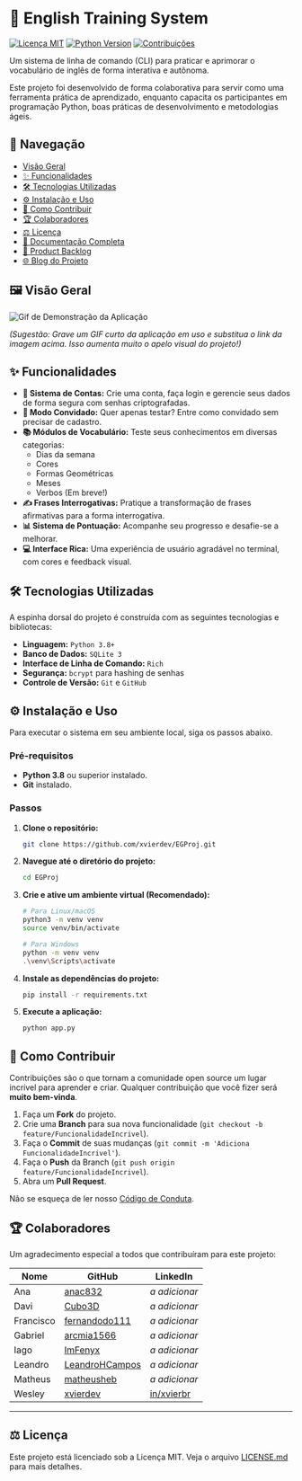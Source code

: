 # 🚀 English Training System

[![Licença MIT](https://img.shields.io/badge/Licen%C3%A7a-MIT-blue.svg)](https://opensource.org/licenses/MIT)
[![Python Version](https://img.shields.io/badge/python-3.8+-brightgreen.svg)](https://www.python.org/downloads/)
[![Contribuições](https://img.shields.io/badge/contributions-welcome-orange.svg)](#-como-contribuir)

Um sistema de linha de comando (CLI) para praticar e aprimorar o vocabulário de inglês de forma interativa e autônoma.

Este projeto foi desenvolvido de forma colaborativa para servir como uma ferramenta prática de aprendizado, enquanto capacita os participantes em programação Python, boas práticas de desenvolvimento e metodologias ágeis.

## 🧭 Navegação

*   [Visão Geral](#-visão-geral)
*   [✨ Funcionalidades](#-funcionalidades)
*   [🛠️ Tecnologias Utilizadas](#-tecnologias-utilizadas)
*   [⚙️ Instalação e Uso](#-instalação-e-uso)
*   [🤝 Como Contribuir](#-como-contribuir)
*   [🏆 Colaboradores](#-colaboradores)
*   [⚖️ Licença](#-licença)
*   [📜 Documentação Completa](/docs/description.md)
*   [📝 Product Backlog](/docs/backlog.md)
*   [🌐 Blog do Projeto](https://xvierdev.github.io/EGProj/)

## 🖼️ Visão Geral

![Gif de Demonstração da Aplicação](https://via.placeholder.com/800x400.png?text=Adicione+um+GIF+da+sua+aplica%C3%A7%C3%A3o+aqui!)
 
*(Sugestão: Grave um GIF curto da aplicação em uso e substitua o link da imagem acima. Isso aumenta muito o apelo visual do projeto!)*

## ✨ Funcionalidades

*   **🔐 Sistema de Contas:** Crie uma conta, faça login e gerencie seus dados de forma segura com senhas criptografadas.
*   **👤 Modo Convidado:** Quer apenas testar? Entre como convidado sem precisar de cadastro.
*   **📚 Módulos de Vocabulário:** Teste seus conhecimentos em diversas categorias:
    *   Dias da semana
    *   Cores
    *   Formas Geométricas
    *   Meses
    *   Verbos (Em breve!)
*   **✍️ Frases Interrogativas:** Pratique a transformação de frases afirmativas para a forma interrogativa.
*   **📊 Sistema de Pontuação:** Acompanhe seu progresso e desafie-se a melhorar.
*   **💻 Interface Rica:** Uma experiência de usuário agradável no terminal, com cores e feedback visual.

## 🛠️ Tecnologias Utilizadas

A espinha dorsal do projeto é construída com as seguintes tecnologias e bibliotecas:

*   **Linguagem:** `Python 3.8+`
*   **Banco de Dados:** `SQLite 3`
*   **Interface de Linha de Comando:** `Rich`
*   **Segurança:** `bcrypt` para hashing de senhas
*   **Controle de Versão:** `Git` e `GitHub`

## ⚙️ Instalação e Uso

Para executar o sistema em seu ambiente local, siga os passos abaixo.

### Pré-requisitos

*   **Python 3.8** ou superior instalado.
*   **Git** instalado.

### Passos

1.  **Clone o repositório:**
    ```bash
    git clone https://github.com/xvierdev/EGProj.git
    ```

2.  **Navegue até o diretório do projeto:**
    ```bash
    cd EGProj
    ```

3.  **Crie e ative um ambiente virtual (Recomendado):**
    ```bash
    # Para Linux/macOS
    python3 -m venv venv
    source venv/bin/activate

    # Para Windows
    python -m venv venv
    .\venv\Scripts\activate
    ```

4.  **Instale as dependências do projeto:**
    ```bash
    pip install -r requirements.txt
    ```

5.  **Execute a aplicação:**
    ```bash
    python app.py
    ```

## 🤝 Como Contribuir

Contribuições são o que tornam a comunidade open source um lugar incrível para aprender e criar. Qualquer contribuição que você fizer será **muito bem-vinda**.

1.  Faça um **Fork** do projeto.
2.  Crie uma **Branch** para sua nova funcionalidade (`git checkout -b feature/FuncionalidadeIncrivel`).
3.  Faça o **Commit** de suas mudanças (`git commit -m 'Adiciona FuncionalidadeIncrivel'`).
4.  Faça o **Push** da Branch (`git push origin feature/FuncionalidadeIncrivel`).
5.  Abra um **Pull Request**.

Não se esqueça de ler nosso [Código de Conduta](/CODE_OF_CONDUCT.md).

## 🏆 Colaboradores

Um agradecimento especial a todos que contribuíram para este projeto:

| Nome      | GitHub                                               | LinkedIn                                                      |
| --------- | ---------------------------------------------------- | ------------------------------------------------------------- |
| Ana       | [anac832](https://github.com/anac832)                | *a adicionar*                                                 |
| Davi      | [Cubo3D](https://github.com/Cubo3D)                  | *a adicionar*                                                 |
| Francisco | [fernandodo111](https://github.com/fernandodo111)    | *a adicionar*                                                 |
| Gabriel   | [arcmia1566](https://github.com/arcmia1566)          | *a adicionar*                                                 |
| Iago      | [ImFenyx](https://github.com/ImFenyx)                | *a adicionar*                                                 |
| Leandro   | [LeandroHCampos](https://github.com/LeandroHCampos)  | *a adicionar*                                                 |
| Matheus   | [matheusheb](https://github.com/matheusheb)          | *a adicionar*                                                 |
| Wesley    | [xvierdev](https://github.com/xvierdev)              | [in/xvierbr](https://www.linkedin.com/in/xvierbr/)            |

---

## ⚖️ Licença

Este projeto está licenciado sob a Licença MIT. Veja o arquivo [LICENSE.md](LICENSE.md) para mais detalhes.